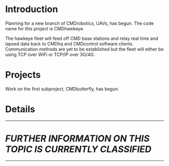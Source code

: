 # Introduction #

Planning for a new branch of CMDrobotics, UAVs, has begun. The code name for this project is CMDhawkeye.

The hawkeye fleet will feed off CMD base stations and relay real time and lapsed data back to CMDhq and CMDcontrol software clients. Communication methods are yet to be established but the fleet will either be using TCP over WiFi or TCP/IP over 3G/4G.

# Projects #

Work on the first subproject, CMDbutterfly, has begun.

# Details #

---

# _**FURTHER INFORMATION ON THIS TOPIC IS CURRENTLY CLASSIFIED**_ #

---
